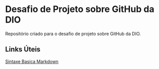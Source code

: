 # Desafio de Projeto sobre GitHub da DIO

Repositório criado para o desafio de projeto sobre GitHub da DIO.

## Links Úteis
[Sintaxe Basica Markdown](https://www.markdownguide.org/basic-syntax/)
